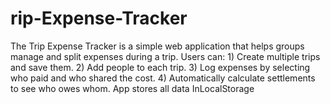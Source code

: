 # rip-Expense-Tracker
The Trip Expense Tracker is a simple web application that helps groups manage and split expenses during a trip. Users can:  1) Create multiple trips and save them. 2) Add people to each trip. 3) Log expenses by selecting who paid and who shared the cost. 4) Automatically calculate settlements to see who owes whom. App stores all data InLocalStorage
